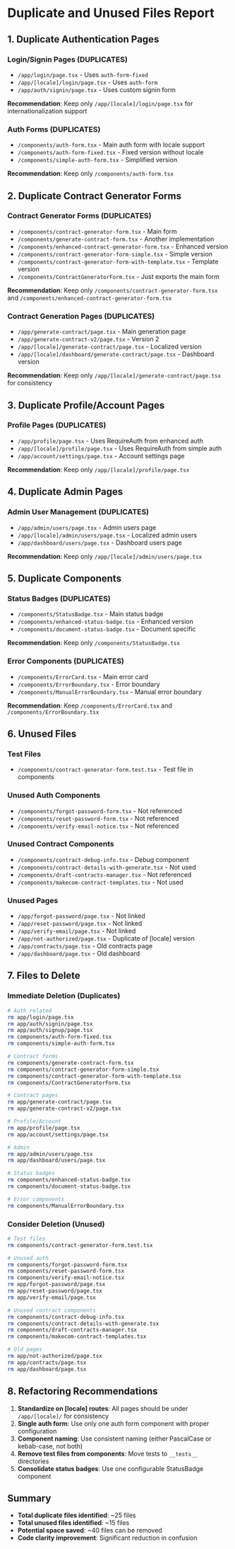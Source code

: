 # Duplicate and Unused Files Report

## 1. Duplicate Authentication Pages

### Login/Signin Pages (DUPLICATES)

- `/app/login/page.tsx` - Uses `auth-form-fixed`
- `/app/[locale]/login/page.tsx` - Uses `auth-form`
- `/app/auth/signin/page.tsx` - Uses custom signin form

**Recommendation**: Keep only `/app/[locale]/login/page.tsx` for internationalization support

### Auth Forms (DUPLICATES)

- `/components/auth-form.tsx` - Main auth form with locale support
- `/components/auth-form-fixed.tsx` - Fixed version without locale
- `/components/simple-auth-form.tsx` - Simplified version

**Recommendation**: Keep only `/components/auth-form.tsx`

## 2. Duplicate Contract Generator Forms

### Contract Generator Forms (DUPLICATES)

- `/components/contract-generator-form.tsx` - Main form
- `/components/generate-contract-form.tsx` - Another implementation
- `/components/enhanced-contract-generator-form.tsx` - Enhanced version
- `/components/contract-generator-form-simple.tsx` - Simple version
- `/components/contract-generator-form-with-template.tsx` - Template version
- `/components/ContractGeneratorForm.tsx` - Just exports the main form

**Recommendation**: Keep only `/components/contract-generator-form.tsx` and `/components/enhanced-contract-generator-form.tsx`

### Contract Generation Pages (DUPLICATES)

- `/app/generate-contract/page.tsx` - Main generation page
- `/app/generate-contract-v2/page.tsx` - Version 2
- `/app/[locale]/generate-contract/page.tsx` - Localized version
- `/app/[locale]/dashboard/generate-contract/page.tsx` - Dashboard version

**Recommendation**: Keep only `/app/[locale]/generate-contract/page.tsx` for consistency

## 3. Duplicate Profile/Account Pages

### Profile Pages (DUPLICATES)

- `/app/profile/page.tsx` - Uses RequireAuth from enhanced auth
- `/app/[locale]/profile/page.tsx` - Uses RequireAuth from simple auth
- `/app/account/settings/page.tsx` - Account settings page

**Recommendation**: Keep only `/app/[locale]/profile/page.tsx`

## 4. Duplicate Admin Pages

### Admin User Management (DUPLICATES)

- `/app/admin/users/page.tsx` - Admin users page
- `/app/[locale]/admin/users/page.tsx` - Localized admin users
- `/app/dashboard/users/page.tsx` - Dashboard users page

**Recommendation**: Keep only `/app/[locale]/admin/users/page.tsx`

## 5. Duplicate Components

### Status Badges (DUPLICATES)

- `/components/StatusBadge.tsx` - Main status badge
- `/components/enhanced-status-badge.tsx` - Enhanced version
- `/components/document-status-badge.tsx` - Document specific

**Recommendation**: Keep only `/components/StatusBadge.tsx`

### Error Components (DUPLICATES)

- `/components/ErrorCard.tsx` - Main error card
- `/components/ErrorBoundary.tsx` - Error boundary
- `/components/ManualErrorBoundary.tsx` - Manual error boundary

**Recommendation**: Keep `/components/ErrorCard.tsx` and `/components/ErrorBoundary.tsx`

## 6. Unused Files

### Test Files

- `/components/contract-generator-form.test.tsx` - Test file in components

### Unused Auth Components

- `/components/forgot-password-form.tsx` - Not referenced
- `/components/reset-password-form.tsx` - Not referenced
- `/components/verify-email-notice.tsx` - Not referenced

### Unused Contract Components

- `/components/contract-debug-info.tsx` - Debug component
- `/components/contract-details-with-generate.tsx` - Not used
- `/components/draft-contracts-manager.tsx` - Not referenced
- `/components/makecom-contract-templates.tsx` - Not used

### Unused Pages

- `/app/forgot-password/page.tsx` - Not linked
- `/app/reset-password/page.tsx` - Not linked
- `/app/verify-email/page.tsx` - Not linked
- `/app/not-authorized/page.tsx` - Duplicate of [locale] version
- `/app/contracts/page.tsx` - Old contracts page
- `/app/dashboard/page.tsx` - Old dashboard

## 7. Files to Delete

### Immediate Deletion (Duplicates)

```bash
# Auth related
rm app/login/page.tsx
rm app/auth/signin/page.tsx
rm app/auth/signup/page.tsx
rm components/auth-form-fixed.tsx
rm components/simple-auth-form.tsx

# Contract forms
rm components/generate-contract-form.tsx
rm components/contract-generator-form-simple.tsx
rm components/contract-generator-form-with-template.tsx
rm components/ContractGeneratorForm.tsx

# Contract pages
rm app/generate-contract/page.tsx
rm app/generate-contract-v2/page.tsx

# Profile/Account
rm app/profile/page.tsx
rm app/account/settings/page.tsx

# Admin
rm app/admin/users/page.tsx
rm app/dashboard/users/page.tsx

# Status badges
rm components/enhanced-status-badge.tsx
rm components/document-status-badge.tsx

# Error components
rm components/ManualErrorBoundary.tsx
```

### Consider Deletion (Unused)

```bash
# Test files
rm components/contract-generator-form.test.tsx

# Unused auth
rm components/forgot-password-form.tsx
rm components/reset-password-form.tsx
rm components/verify-email-notice.tsx
rm app/forgot-password/page.tsx
rm app/reset-password/page.tsx
rm app/verify-email/page.tsx

# Unused contract components
rm components/contract-debug-info.tsx
rm components/contract-details-with-generate.tsx
rm components/draft-contracts-manager.tsx
rm components/makecom-contract-templates.tsx

# Old pages
rm app/not-authorized/page.tsx
rm app/contracts/page.tsx
rm app/dashboard/page.tsx
```

## 8. Refactoring Recommendations

1. **Standardize on [locale] routes**: All pages should be under `/app/[locale]/` for consistency
2. **Single auth form**: Use only one auth form component with proper configuration
3. **Component naming**: Use consistent naming (either PascalCase or kebab-case, not both)
4. **Remove test files from components**: Move tests to `__tests__` directories
5. **Consolidate status badges**: Use one configurable StatusBadge component

## Summary

- **Total duplicate files identified**: ~25 files
- **Total unused files identified**: ~15 files
- **Potential space saved**: ~40 files can be removed
- **Code clarity improvement**: Significant reduction in confusion
